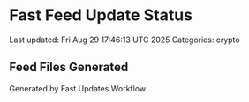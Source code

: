 # Fast Feed Update Status
Last updated: Fri Aug 29 17:46:13 UTC 2025
Categories: crypto

## Feed Files Generated

Generated by Fast Updates Workflow
